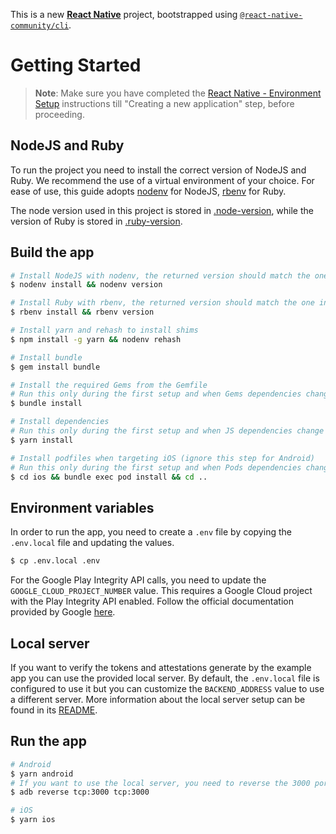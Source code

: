 This is a new [**React Native**](https://reactnative.dev) project, bootstrapped using [`@react-native-community/cli`](https://github.com/react-native-community/cli).

# Getting Started

> **Note**: Make sure you have completed the [React Native - Environment Setup](https://reactnative.dev/docs/environment-setup) instructions till "Creating a new application" step, before proceeding.

## NodeJS and Ruby

To run the project you need to install the correct version of NodeJS and Ruby.
We recommend the use of a virtual environment of your choice. For ease of use, this guide adopts [nodenv](https://github.com/nodenv/nodenv) for NodeJS, [rbenv](https://github.com/rbenv/rbenv) for Ruby.

The node version used in this project is stored in [.node-version](.node-version),
while the version of Ruby is stored in [.ruby-version](.ruby-version).

## Build the app

```bash
# Install NodeJS with nodenv, the returned version should match the one in the .node-version file
$ nodenv install && nodenv version

# Install Ruby with rbenv, the returned version should match the one in the .ruby-version file
$ rbenv install && rbenv version

# Install yarn and rehash to install shims
$ npm install -g yarn && nodenv rehash

# Install bundle
$ gem install bundle

# Install the required Gems from the Gemfile
# Run this only during the first setup and when Gems dependencies change
$ bundle install

# Install dependencies
# Run this only during the first setup and when JS dependencies change
$ yarn install

# Install podfiles when targeting iOS (ignore this step for Android)
# Run this only during the first setup and when Pods dependencies change
$ cd ios && bundle exec pod install && cd ..
```

## Environment variables

In order to run the app, you need to create a `.env` file by copying the `.env.local` file and updating the values.

```bash
$ cp .env.local .env
```

For the Google Play Integrity API calls, you need to update the `GOOGLE_CLOUD_PROJECT_NUMBER` value. This requires a Google Cloud project with the Play Integrity API enabled. Follow the official
documentation provided by Google [here](https://developer.android.com/google/play/integrity/setup).

## Local server

If you want to verify the tokens and attestations generate by the example app you can use the provided local server. By default, the `.env.local` file is configured to use it but you can customize the `BACKEND_ADDRESS` value to use a different server.
More information about the local server setup can be found in its [README](../backend/README.md).

## Run the app

```bash
# Android
$ yarn android
# If you want to use the local server, you need to reverse the 3000 port
$ adb reverse tcp:3000 tcp:3000

# iOS
$ yarn ios
```

